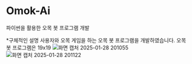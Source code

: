 # Omok-Ai
파이썬을 활용한 오목 봇 프로그램 개발

*구체적인 설명
사용자와 오목 게임을 하는 오목 봇 프로그램을 개발하였습니다. 오목 봇 프로그램은 19x19
![화면 캡처 2025-01-28 201055](https://github.com/user-attachments/assets/06b5d8eb-7510-4518-9445-d1a2c27e289a)
![화면 캡처 2025-01-28 201122](https://github.com/user-attachments/assets/a1d610fd-23e2-4c46-adb6-29ac9e3e6d9e)

